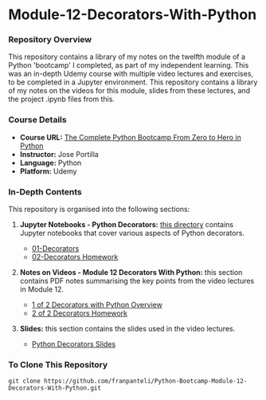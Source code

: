 # Module-12-Decorators-With-Python

### Repository Overview

This repository contains a library of my notes on the twelfth module of a Python 'bootcamp' I completed, as part of my independent learning. This was an in-depth Udemy course with multiple video lectures and exercises, to be completed in a Jupyter environment. This repository contains a library of my notes on the videos for this module, slides from these lectures, and the project .ipynb files from this.

### Course Details
- **Course URL:** [The Complete Python Bootcamp From Zero to Hero in Python](https://www.udemy.com/course/complete-python-bootcamp/?couponCode=ST18MT62524)
- **Instructor:** Jose Portilla
- **Language:** Python
- **Platform:** Udemy

### In-Depth Contents
This repository is organised into the following sections:

1. **Jupyter Notebooks - Python Decorators:**
   [this directory](https://github.com/franpanteli/Python-Bootcamp-Module-12-Decorators-With-Python/tree/main/Jupyter%20Notebooks%20-%20Python%20Decorators) contains Jupyter notebooks that cover various aspects of Python decorators.
   - [01-Decorators](https://github.com/franpanteli/Python-Bootcamp-Module-12-Decorators-With-Python/blob/main/Jupyter%20Notebooks%20-%20Python%20Decorators/01-Decorators.ipynb)
   - [02-Decorators Homework](https://github.com/franpanteli/Python-Bootcamp-Module-12-Decorators-With-Python/blob/main/Jupyter%20Notebooks%20-%20Python%20Decorators/02-Decorators%20Homework.ipynb)

2. **Notes on Videos - Module 12 Decorators With Python:**
   this section contains PDF notes summarising the key points from the video lectures in Module 12.
   - [1 of 2 Decorators with Python Overview](https://github.com/franpanteli/Python-Bootcamp-Module-12-Decorators-With-Python/blob/main/Notes%20on%20Videos%20-%20Module%2012%20Decorators%20With%20Python/1%20of%202%20Decorators%20with%20Python%20Overview.pdf)
   - [2 of 2 Decorators Homework](https://github.com/franpanteli/Python-Bootcamp-Module-12-Decorators-With-Python/blob/main/Notes%20on%20Videos%20-%20Module%2012%20Decorators%20With%20Python/2%20of%202%20Decorators%20Homework.pdf)

3. **Slides:**
   this section contains the slides used in the video lectures.
   - [Python Decorators Slides](https://github.com/franpanteli/Python-Bootcamp-Module-12-Decorators-With-Python/blob/main/Python%20Decorators%20Slides.pdf)

### To Clone This Repository
```
git clone https://github.com/franpanteli/Python-Bootcamp-Module-12-Decorators-With-Python.git

```